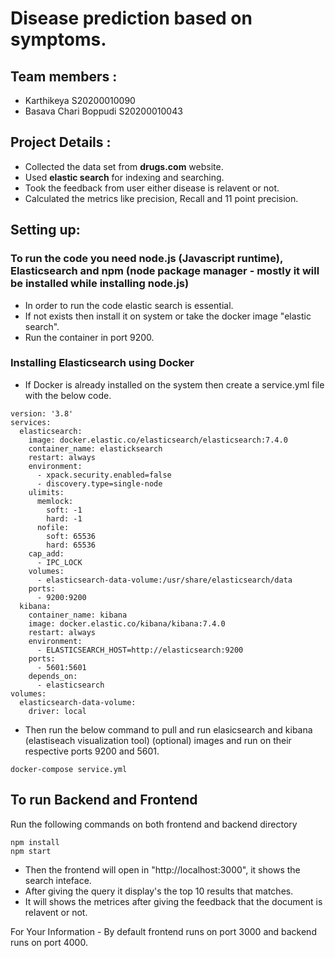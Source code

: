
# Disease prediction based on symptoms.

## Team members : 
- Karthikeya 	S20200010090
- Basava Chari Boppudi S20200010043

## Project Details :

- Collected the data set from **drugs.com** website.
- Used **elastic search** for indexing and searching.
- Took the feedback from user either disease is relavent or not.
- Calculated the metrics like precision, Recall and 11 point precision.

## Setting up:

### To run the code you need node.js (Javascript runtime), Elasticsearch and npm (node package manager - mostly it will be installed while installing node.js)

- In order to run the code elastic search is essential.
- If not exists then install it on system or take the docker image "elastic search".
- Run the container in port 9200.

### Installing Elasticsearch using Docker

- If Docker is already installed on the system then create a service.yml file with the below code.

```
version: '3.8'
services:
  elasticsearch:
    image: docker.elastic.co/elasticsearch/elasticsearch:7.4.0
    container_name: elasticksearch
    restart: always
    environment:
      - xpack.security.enabled=false
      - discovery.type=single-node
    ulimits:
      memlock:
        soft: -1
        hard: -1
      nofile:
        soft: 65536
        hard: 65536
    cap_add:
      - IPC_LOCK
    volumes:
      - elasticsearch-data-volume:/usr/share/elasticsearch/data
    ports:
      - 9200:9200
  kibana:
    container_name: kibana
    image: docker.elastic.co/kibana/kibana:7.4.0
    restart: always
    environment:
      - ELASTICSEARCH_HOST=http://elasticsearch:9200
    ports:
      - 5601:5601
    depends_on:
      - elasticsearch
volumes:
  elasticsearch-data-volume:
    driver: local

```

- Then run the below command to pull and run elasicsearch and kibana (elastiseach visualization tool) (optional) images and run on their respective ports 9200 and 5601.

```
docker-compose service.yml
```

## To run Backend and Frontend

Run the following commands on both frontend and backend directory
```
npm install
npm start
```

- Then the frontend will open in "http://localhost:3000", it shows the search inteface.
- After giving the query it display's the top 10 results that matches.
- It will shows the metrices after giving the feedback that the document is relavent or not.

For Your Information - By default frontend runs on port 3000 and backend runs on port 4000.

